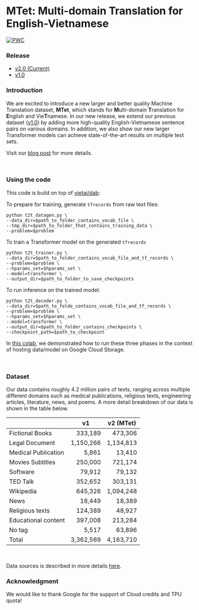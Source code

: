 # MTet: Multi-domain Translation for English-Vietnamese


[![PWC](https://img.shields.io/endpoint.svg?url=https://paperswithcode.com/badge/better-translation-for-vietnamese/machine-translation-on-iwslt2015-english-1)](https://paperswithcode.com/sota/machine-translation-on-iwslt2015-english-1?p=better-translation-for-vietnamese)

### Release
- [v2.0 (Current)](https://github.com/vietai/SAT)
- [v1.0](https://github.com/vietai/SAT/releases/tag/v1.0)

### Introduction

We are excited to introduce a new larger and better quality Machine Translation dataset, **MTet**, which stands for **M**ulti-domain **T**ranslation for **E**nglish and Vie**T**namese. In our new release, we extend our previous dataset ([v1.0](https://github.com/vietai/SAT/releases/tag/v1.0)) by adding more high-quality English-Vietnamese sentence pairs on various domains. In addition, we also show our new larger Transformer models can achieve state-of-the-art results on multiple test sets.

<!-- **English to Vietnamese Translation (BLEU score)**

<img src="envi.png" alt="drawing" width="500"/>

**Vietnamese to English Translation (BLEU score)**

<img src="vien.png" alt="drawing" width="500"/> -->

<!-- Get data and model at [Google Cloud Storage](https://console.cloud.google.com/storage/browser/vietai_public/best_vi_translation/v2) -->

Visit our [blog post](https://blog.vietai.org/sat/) for more details.

<br>

### Using the code
This code is build on top of [vietai/dab](https://github.com/vietai/dab):

To prepare for training, generate `tfrecords` from raw text files:

<prev>

    python t2t_datagen.py \
    --data_dir=$path_to_folder_contains_vocab_file \
    --tmp_dir=$path_to_folder_that_contains_training_data \
    --problem=$problem
</prev>

To train a Transformer model on the generated `tfrecords`

<prev>

    python t2t_trainer.py \
    --data_dir=$path_to_folder_contains_vocab_file_and_tf_records \
    --problem=$problem \
    --hparams_set=$hparams_set \
    --model=transformer \
    --output_dir=$path_to_folder_to_save_checkpoints
</prev>

To run inference on the trained model:

<prev>

    python t2t_decoder.py \
    --data_dir=$path_to_folde_contains_vocab_file_and_tf_records \
    --problem=$problem \
    --hparams_set=$hparams_set \
    --model=transformer \
    --output_dir=$path_to_folder_contains_checkpoints \
    --checkpoint_path=$path_to_checkpoint
</prev>

In [this colab](https://colab.research.google.com/drive/1LH4wO7LcrklrUGwaMdLlXpJJcu2opGK6?usp=sharing), we demonstrated how to run these three phases in the context of hosting data/model on Google Cloud Storage.

<br>

### Dataset

Our data contains roughly 4.2 million pairs of texts, ranging across multiple different domains such as medical publications, religious texts, engineering articles, literature, news, and poems. A more detail breakdown of our data is shown in the table below.

<table align="center">
<thead>
<tr>
<th></th>
<th>v1</th>
<th>v2 (MTet)</th>
</tr>
</thead>

<tbody>
<tr>
<td>Fictional Books</td>
<td style="text-align:right;">333,189</td>
<td style="text-align:right;">473,306</td>
</tr>

<tr>
<td>Legal Document</td>
<td style="text-align:right;">1,150,266</td>
<td style="text-align:right;">1,134,813</td>
</tr>

<tr>
<td>Medical Publication</td>
<td style="text-align:right;">5,861</td>
<td style="text-align:right;">13,410</td>
</tr>

<tr>
<td>Movies Subtitles</td>
<td style="text-align:right;">250,000</td>
<td style="text-align:right;">721,174</td>
</tr>

<tr>
<td>Software</td>
<td style="text-align:right;">79,912</td>
<td style="text-align:right;">79,132</td>
</tr>

<tr>
<td>TED Talk</td>
<td style="text-align:right;">352,652</td>
<td style="text-align:right;">303,131</td>
</tr>

<tr>
<td>Wikipedia</td>
<td style="text-align:right;">645,326</td>
<td style="text-align:right;">1,094,248</td>
</tr>

<tr>
<td>News</td>
<td style="text-align:right;">18,449</td>
<td style="text-align:right;">18,389</td>
</tr>

<tr>
<td>Religious texts</td>
<td style="text-align:right;">124,389</td>
<td style="text-align:right;">48,927</td>
</tr>


<tr>
<td>Educational content</td>
<td style="text-align:right;">397,008</td>
<td style="text-align:right;">213,284</td>
</tr>


<tr>
<td>No tag</td>
<td style="text-align:right;">5,517</td>
<td style="text-align:right;">63,896</td>
</tr>

<tr>
<td>Total</td>
<td style="text-align:right;">3,362,569</td>
<td style="text-align:right;">4,163,710</td>
</tr>


</table>

</br>

Data sources is described in more details [here](https://github.com/vietai/SAT/blob/main/data_distribution.txt).

### Acknowledgment
We would like to thank Google for the support of Cloud credits and TPU quota!
